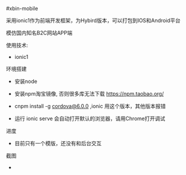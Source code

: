 #xbin-mobile

采用ionic1作为前端开发框架，为Hybird版本，可以打包到IOS和Android平台

模仿国内知名B2C网站APP端

使用技术:
* ionic1

环境搭建
* 安装node

* 安装npm淘宝镜像, 否则很多库无法下载	https://npm.taobao.org/

* cnpm install -g cordova@6.0.0 ,ionic 用这个版本，其他版本报错

* 运行 ionic serve 会自动打开默认的浏览器，请用Chrome打开调试

进度

* 目前只有一个模版，还没有和后台交互

截图

* 
